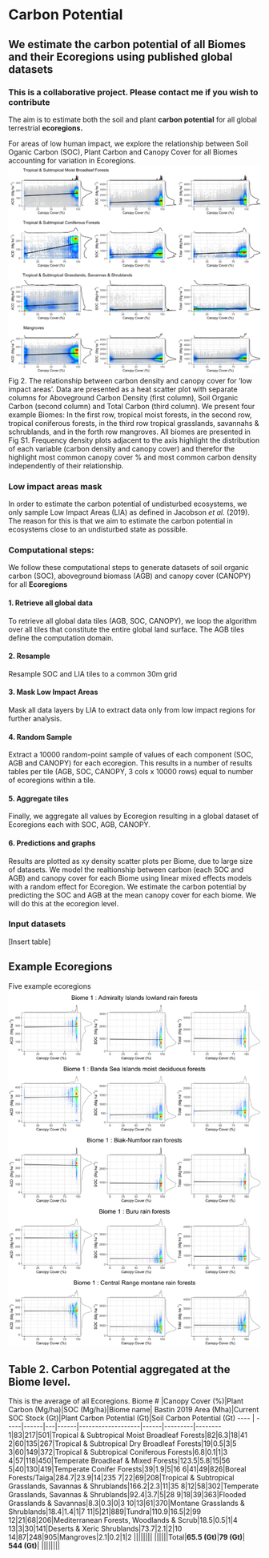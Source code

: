 # Carbon Potential
## We estimate the carbon potential of all Biomes and their Ecoregions using published global datasets
### This is a collaborative project. Please contact me if you wish to contribute 
The aim is to estimate both the soil and plant **carbon potential** for all global terrestrial  **ecoregions.**

For areas of low human impact, we explore the relationship between Soil Oganic Carbon (SOC), Plant Carbon and Canopy Cover for all Biomes accounting for variation in Ecoregions.
![Fig 2](https://github.com/PhilipsonChristopher/CarbonPotential/blob/master/Fig2_Biomes.png)
Fig 2. The relationship between carbon density and canopy cover for ‘low impact areas’. Data are presented as a heat scatter plot with separate columns for Aboveground Carbon Density (first column), Soil Organic Carbon (second column) and Total Carbon (third column). We present four example Biomes: In the first row, tropical moist forests, in the second row, tropical coniferous forests, in the third row tropical grasslands, savannahs & schrublands, and in the forth row mangroves. All biomes are presented in Fig S1. Frequency density plots adjacent to the axis highlight the distribution of each variable (carbon density and canopy cover) and therefor the highlight most common canopy cover % and most common carbon density independently of their relationship.


### Low impact areas mask
In order to estimate the carbon potential of undisturbed ecosystems, we only sample Low Impact Areas (LIA) as defined in Jacobson *et al.* (2019). The reason for this is that we aim to estimate the carbon potential in ecosystems close to an undisturbed state as possible. 

### Computational steps:
We follow these computational steps to generate datasets of soil organic carbon (SOC), aboveground biomass (AGB) and canopy cover (CANOPY) for all **Ecoregions**

#### 1. Retrieve all global data
To retrieve all global data tiles (AGB, SOC, CANOPY), we loop the algorithm over all tiles that constitute the entire global land surface. The AGB tiles define the computation domain.
#### 2. Resample
Resample SOC and LIA tiles to a common 30m grid
#### 3. Mask Low Impact Areas
Mask all data layers by LIA to extract data only from low impact regions for further analysis.
#### 4. Random Sample
Extract a 10000 random-point sample of values of each component (SOC, AGB and CANOPY) for each ecoregion. This results in a number of results tables per tile (AGB, SOC, CANOPY, 3 cols x 10000 rows) equal to number of ecoregions within a tile. 
#### 5. Aggregate tiles
Finally, we aggregate all values by Ecoregion resulting in a global dataset of Ecoregions each with SOC, AGB, CANOPY.
#### 6. Predictions and graphs
Results are plotted as xy density scatter plots per Biome, due to large size of datasets.  We model the realtionship between carbon (each SOC and AGB) and canopy cover for each Biome using linear mixed effects models with a random effect for Ecoregion.  We estimate the carbon potential by predicting the SOC and AGB at the mean canopy cover for each biome. We will do this at the ecoregion level.

### Input datasets
[Insert table]

## Example Ecoregions
Five example ecoregions
![Fig 3](https://github.com/PhilipsonChristopher/CarbonPotential/blob/master/LI_Ecoregions1-5.png)


## Table 2. Carbon Potential aggregated at the Biome level.  
This is the average of all Ecoregions.
Biome # |Canopy Cover (%)|Plant Carbon (Mg/ha)|SOC (Mg/ha)|Biome name| Bastin 2019 Area (Mha)|Current SOC Stock (Gt)|Plant Carbon Potential (Gt)|Soil Carbon Potential (Gt)
---- | -----|------|---|------|-------------------|------|---------|--------
1|83|217|501|Tropical & Subtropical Moist Broadleaf Forests|82|6.3|18|41
2|60|135|267|Tropical & Subtropical Dry Broadleaf Forests|19|0.5|3|5
3|60|149|372|Tropical & Subtropical Coniferous Forests|6.8|0.1|1|3
4|57|118|450|Temperate Broadleaf & Mixed Forests|123.5|5.8|15|56
5|40|130|419|Temperate Conifer Forests|39|1.9|5|16
6|41|49|826|Boreal Forests/Taiga|284.7|23.9|14|235
7|22|69|208|Tropical & Subtropical Grasslands, Savannas & Shrublands|166.2|2.3|11|35
8|12|58|302|Temperate Grasslands, Savannas & Shrublands|92.4|3.7|5|28
9|18|39|363|Flooded Grasslands & Savannas|8.3|0.3|0|3
10|13|61|370|Montane Grasslands & Shrublands|18.4|1.4|1|7
11|5|21|889|Tundra|110.9|16.5|2|99
12|21|68|206|Mediterranean Forests, Woodlands & Scrub|18.5|0.5|1|4
13|3|30|141|Deserts & Xeric Shrublands|73.7|2.1|2|10
14|87|248|905|Mangroves|2.1|0.2|1|2
||||||||
||||||Total|**65.5 (Gt)**|**79 (Gt)**| **544 (Gt)**|
||||||||
